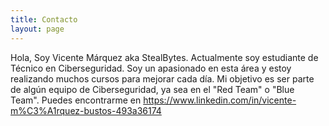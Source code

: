 ```yaml
---
title: Contacto
layout: page
---
```

Hola, Soy Vicente Márquez aka StealBytes. Actualmente soy estudiante de Técnico en Ciberseguridad. Soy un apasionado en esta área y estoy realizando muchos cursos para mejorar cada día. Mi objetivo es ser parte de algún equipo de Ciberseguridad, ya sea en el "Red Team" o "Blue Team". Puedes encontrarme en https://www.linkedin.com/in/vicente-m%C3%A1rquez-bustos-493a36174
